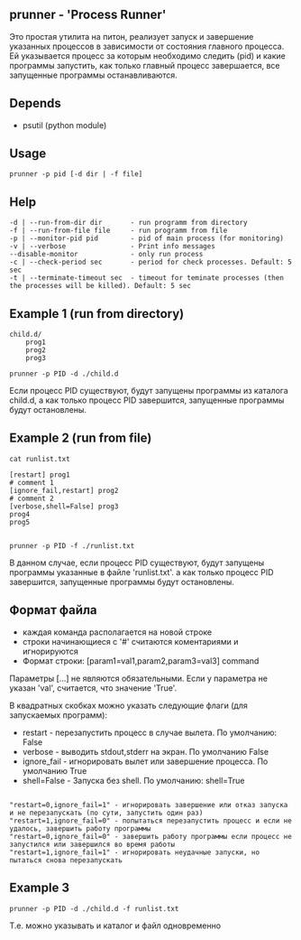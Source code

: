 prunner - 'Process Runner'
--------------------------

Это простая утилита на питон, реализует запуск и завершение указанных процессов в зависимости от состояния главного процесса.
Ей указывается процесс за которым необходимо следить (pid) и какие программы запустить,
как только главный процесс завершается, все запущенные программы останавливаются.

Depends
-------
- psutil (python module)

Usage
-----
    prunner -p pid [-d dir | -f file]

Help
----
    -d | --run-from-dir dir       - run programm from directory
    -f | --run-from-file file     - run programm from file
    -p | --monitor-pid pid        - pid of main process (for monitoring)
    -v | --verbose                - Print info messages
    --disable-monitor             - only run process
    -c | --check-period sec       - period for check processes. Default: 5 sec
    -t | --terminate-timeout sec  - timeout for teminate processes (then the processes will be killed). Default: 5 sec

Example 1 (run from directory)
------------------------------

    child.d/
        prog1
        prog2
        prog3
    
    prunner -p PID -d ./child.d

Если процесс PID существуют, будут запущены программы из каталога child.d,
а как только процесс PID завершится, запущенные программы будут остановлены.

Example 2 (run from file)
-------------------------
    cat runlist.txt
    
    [restart] prog1
    # comment 1
    [ignore_fail,restart] prog2
    # comment 2
    [verbose,shell=False] prog3
    prog4
    prog5

    
    prunner -p PID -f ./runlist.txt

В данном случае, если процесс PID существуют, будут запущены программы указанные в файле 'runlist.txt'.
а как только процесс PID завершится, запущенные программы будут остановлены.

Формат файла
-------------
- каждая команда располагается на новой строке
- строки начинающиеся с '#' считаются коментариями и игнорируются
- Формат строки: [param1=val1,param2,param3=val3] command

Параметры [...] не являются обязательными.
Если у параметра не указан 'val', считается, что значение 'True'.

В квадратных скобках можно указать следующие флаги (для запускаемых программ):
- restart     - перезапустить процесс в случае вылета. По умолчанию: False
- verbose     - выводить stdout,stderr на экран. По умолчанию False
- ignore_fail - игнорировать вылет или завершение процесса. По умолчанию True
- shell=False - Запуска без shell. По умолчанию: shell=True

<code>
"restart=0,ignore_fail=1" - игнорировать завершение или отказ запуска и не перезапускать (по сути, запустить один раз)
"restart=1,ignore_fail=0" - попытаться перезапустить процесс и если не удалось, завершить работу программы
"restart=0,ignore_fail=0" - завершить работу программы если процесс не запустился или завершился во время работы
"restart=1,ignore_fail=1" - игнорировать неудачные запуски, но пытаться снова перезапускать
</code>

Example 3 
---------
    prunner -p PID -d ./child.d -f runlist.txt
Т.е. можно указывать и каталог и файл одновременно
